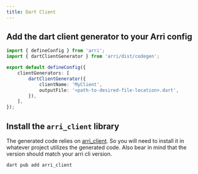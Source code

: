 ```yaml
---
title: Dart Client
---
```


## Add the dart client generator to your Arri config

```ts
import { defineConfig } from 'arri';
import { dartClientGenerator } from 'arri/dist/codegen';

export default defineConfig({
    clientGenerators: [
        dartClientGenerator({
            clientName: 'MyClient',
            outputFile: '<path-to-desired-file-location>.dart',
        }),
    ],
});
```

## Install the `arri_client` library

The generated code relies on [arri_client](https://pub.dev/packages/arri_client). So you will need to install it in whatever project utilizes the generated code. Also bear in mind that the version should match your arri cli version.

```bash
dart pub add arri_client
```
